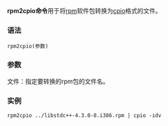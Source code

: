 **rpm2cpio命令**用于将[rpm](https://philipding.github.io/linux-command/rpm "rpm命令")软件包转换为[cpio](https://philipding.github.io/linux-command/cpio "cpio命令")格式的文件。

### 语法  

```
rpm2cpio(参数)
```

### 参数  

文件：指定要转换的rpm包的文件名。

### 实例  

```
rpm2cpio ../libstdc++-4.3.0-8.i386.rpm | cpio -idv
```